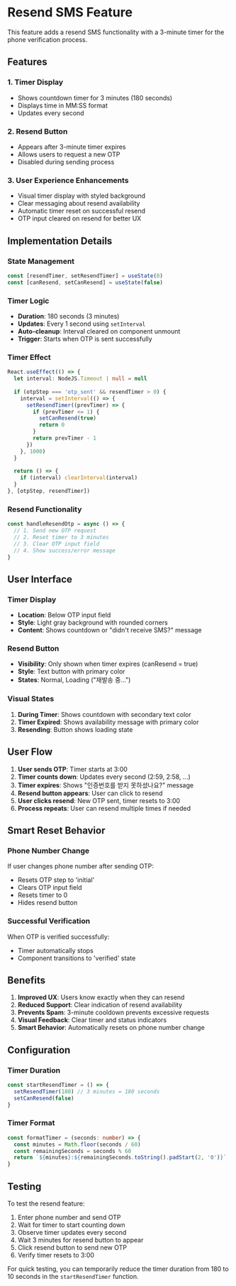 # Resend SMS Feature

This feature adds a resend SMS functionality with a 3-minute timer for the phone verification process.

## Features

### 1. **Timer Display**
- Shows countdown timer for 3 minutes (180 seconds)
- Displays time in MM:SS format
- Updates every second

### 2. **Resend Button**
- Appears after 3-minute timer expires
- Allows users to request a new OTP
- Disabled during sending process

### 3. **User Experience Enhancements**
- Visual timer display with styled background
- Clear messaging about resend availability
- Automatic timer reset on successful resend
- OTP input cleared on resend for better UX

## Implementation Details

### State Management
```typescript
const [resendTimer, setResendTimer] = useState(0)
const [canResend, setCanResend] = useState(false)
```

### Timer Logic
- **Duration**: 180 seconds (3 minutes)
- **Updates**: Every 1 second using `setInterval`
- **Auto-cleanup**: Interval cleared on component unmount
- **Trigger**: Starts when OTP is sent successfully

### Timer Effect
```typescript
React.useEffect(() => {
  let interval: NodeJS.Timeout | null = null
  
  if (otpStep === 'otp_sent' && resendTimer > 0) {
    interval = setInterval(() => {
      setResendTimer((prevTimer) => {
        if (prevTimer <= 1) {
          setCanResend(true)
          return 0
        }
        return prevTimer - 1
      })
    }, 1000)
  }
  
  return () => {
    if (interval) clearInterval(interval)
  }
}, [otpStep, resendTimer])
```

### Resend Functionality
```typescript
const handleResendOtp = async () => {
  // 1. Send new OTP request
  // 2. Reset timer to 3 minutes
  // 3. Clear OTP input field
  // 4. Show success/error message
}
```

## User Interface

### Timer Display
- **Location**: Below OTP input field
- **Style**: Light gray background with rounded corners
- **Content**: Shows countdown or "didn't receive SMS?" message

### Resend Button
- **Visibility**: Only shown when timer expires (canResend = true)
- **Style**: Text button with primary color
- **States**: Normal, Loading ("재발송 중...")

### Visual States
1. **During Timer**: Shows countdown with secondary text color
2. **Timer Expired**: Shows availability message with primary color
3. **Resending**: Button shows loading state

## User Flow

1. **User sends OTP**: Timer starts at 3:00
2. **Timer counts down**: Updates every second (2:59, 2:58, ...)
3. **Timer expires**: Shows "인증번호를 받지 못하셨나요?" message
4. **Resend button appears**: User can click to resend
5. **User clicks resend**: New OTP sent, timer resets to 3:00
6. **Process repeats**: User can resend multiple times if needed

## Smart Reset Behavior

### Phone Number Change
If user changes phone number after sending OTP:
- Resets OTP step to 'initial'
- Clears OTP input field
- Resets timer to 0
- Hides resend button

### Successful Verification
When OTP is verified successfully:
- Timer automatically stops
- Component transitions to 'verified' state

## Benefits

1. **Improved UX**: Users know exactly when they can resend
2. **Reduced Support**: Clear indication of resend availability
3. **Prevents Spam**: 3-minute cooldown prevents excessive requests
4. **Visual Feedback**: Clear timer and status indicators
5. **Smart Behavior**: Automatically resets on phone number change

## Configuration

### Timer Duration
```typescript
const startResendTimer = () => {
  setResendTimer(180) // 3 minutes = 180 seconds
  setCanResend(false)
}
```

### Timer Format
```typescript
const formatTimer = (seconds: number) => {
  const minutes = Math.floor(seconds / 60)
  const remainingSeconds = seconds % 60
  return `${minutes}:${remainingSeconds.toString().padStart(2, '0')}`
}
```

## Testing

To test the resend feature:

1. Enter phone number and send OTP
2. Wait for timer to start counting down
3. Observe timer updates every second
4. Wait 3 minutes for resend button to appear
5. Click resend button to send new OTP
6. Verify timer resets to 3:00

For quick testing, you can temporarily reduce the timer duration from 180 to 10 seconds in the `startResendTimer` function.
